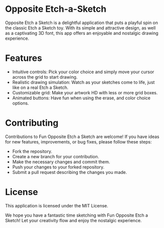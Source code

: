# Opposite Etch-a-Sketch

Opposite Etch a Sketch is a delightful application that puts a playful spin on the classic Etch a Sketch toy. With its simple and attractive design, as well as a captivating 3D font, this app offers an enjoyable and nostalgic drawing experience.

# Features
- Intuitive controls: Pick your color choice and simply move your cursor across the grid to start drawing.
- Realistic drawing simulation: Watch as your sketches come to life, just like on a real Etch a Sketch.
- Customizable grid: Make your artwork HD with less or more grid boxes.
- Animated buttons: Have fun when using the erase, and color choice options.

# Contributing
Contributions to Fun Opposite Etch a Sketch are welcome! If you have ideas for new features, improvements, or bug fixes, please follow these steps:

- Fork the repository.
- Create a new branch for your contribution.
- Make the necessary changes and commit them.
- Push your changes to your forked repository.
- Submit a pull request describing the changes you made.
  
# License
This application is licensed under the MIT License.

We hope you have a fantastic time sketching with Fun Opposite Etch a Sketch! Let your creativity flow and enjoy the nostalgic experience.
